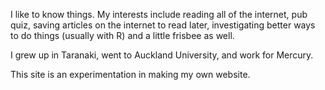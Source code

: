 ---
---



I like to know things. My interests include reading all of the internet, pub quiz, saving articles on the internet to read later, investigating better ways to do things (usually with R) and a little frisbee as well. 

I grew up in Taranaki, went to Auckland University, and work for Mercury. 

This site is an experimentation in making my own website. 
